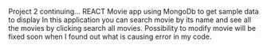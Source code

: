 Project 2 continuing...
REACT Movie app using MongoDb to get sample data to display
In this application you can search movie by its name and see all the movies by clicking search all movies.
Possibility to modify movie will be fixed soon when I found out what is causing error in my code. 
